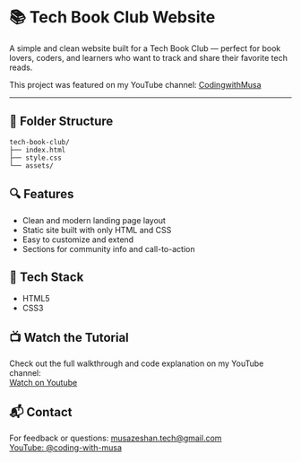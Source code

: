 # 📚 Tech Book Club Website

A simple and clean website built for a Tech Book Club — perfect for book lovers, coders, and learners who want to track and share their favorite tech reads.

This project was featured on my YouTube channel: [CodingwithMusa](https://youtube.com/@coding-with-musa)

---

## 📁 Folder Structure
```
tech-book-club/
├── index.html
├── style.css
└── assets/
```

## 🔍 Features

- Clean and modern landing page layout
- Static site built with only HTML and CSS
- Easy to customize and extend
- Sections for community info and call-to-action


## 🚀 Tech Stack

- HTML5  
- CSS3  


## 📺 Watch the Tutorial

Check out the full walkthrough and code explanation on my YouTube channel:  
[Watch on Youtube](https://youtube.com/@CodingwithMusa)


## 📬 Contact

For feedback or questions:
musazeshan.tech@gmail.com  
[YouTube: @coding-with-musa](https://youtube.com/@coding-with-musa)
